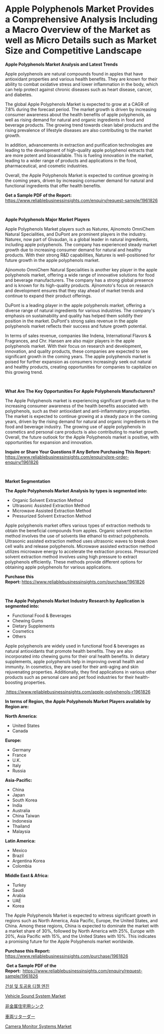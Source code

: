 <p><h1>Apple Polyphenols Market Provides a Comprehensive Analysis Including a Macro Overview of the Market as well as Micro Details such as Market Size and Competitive Landscape</h1></p><p><strong>Apple Polyphenols Market Analysis and Latest Trends</strong></p>
<p><p>Apple polyphenols are natural compounds found in apples that have antioxidant properties and various health benefits. They are known for their ability to combat oxidative stress and lower inflammation in the body, which can help protect against chronic diseases such as heart disease, cancer, and diabetes.</p><p>The global Apple Polyphenols Market is expected to grow at a CAGR of 7.8% during the forecast period. The market growth is driven by increasing consumer awareness about the health benefits of apple polyphenols, as well as rising demand for natural and organic ingredients in food and beverage products. The growing trend towards clean label products and the rising prevalence of lifestyle diseases are also contributing to the market growth.</p><p>In addition, advancements in extraction and purification technologies are leading to the development of high-quality apple polyphenol extracts that are more potent and bioavailable. This is fueling innovation in the market, leading to a wider range of products and applications in the food, pharmaceutical, and cosmetic industries.</p><p>Overall, the Apple Polyphenols Market is expected to continue growing in the coming years, driven by increasing consumer demand for natural and functional ingredients that offer health benefits.</p></p>
<p><strong>Get a Sample PDF of the Report:&nbsp;</strong> <a href="https://www.reliablebusinessinsights.com/enquiry/request-sample/1961826">https://www.reliablebusinessinsights.com/enquiry/request-sample/1961826</a></p>
<p>&nbsp;</p>
<p><strong>Apple Polyphenols Major Market Players</strong></p>
<p><p>Apple Polyphenols Market players such as Naturex, Ajinomoto OmniChem Natural Specialities, and DuPont are prominent players in the industry. Naturex, now part of Givaudan, is a global leader in natural ingredients, including apple polyphenols. The company has experienced steady market growth due to increasing consumer demand for natural and healthy products. With their strong R&D capabilities, Naturex is well-positioned for future growth in the apple polyphenols market.</p><p>Ajinomoto OmniChem Natural Specialities is another key player in the apple polyphenols market, offering a wide range of innovative solutions for food and beverage manufacturers. The company has a strong global presence and is known for its high-quality products. Ajinomoto's focus on research and development ensures that they stay ahead of market trends and continue to expand their product offerings.</p><p>DuPont is a leading player in the apple polyphenols market, offering a diverse range of natural ingredients for various industries. The company's emphasis on sustainability and quality has helped them solidify their position in the market. DuPont's strong sales revenue in the apple polyphenols market reflects their success and future growth potential.</p><p>In terms of sales revenue, companies like Indena, International Flavors & Fragrances, and Chr. Hansen are also major players in the apple polyphenols market. With their focus on research and development, innovation, and quality products, these companies are expected to see significant growth in the coming years. The apple polyphenols market is poised for further expansion as consumers increasingly seek out natural and healthy products, creating opportunities for companies to capitalize on this growing trend.</p></p>
<p>&nbsp;</p>
<p><strong>What Are The Key Opportunities For Apple Polyphenols Manufacturers?</strong></p>
<p><p>The Apple Polyphenols market is experiencing significant growth due to the increasing consumer awareness of the health benefits associated with polyphenols, such as their antioxidant and anti-inflammatory properties. The market is expected to continue growing at a steady pace in the coming years, driven by the rising demand for natural and organic ingredients in the food and beverage industry. The growing use of apple polyphenols in cosmetics and personal care products is also contributing to market growth. Overall, the future outlook for the Apple Polyphenols market is positive, with opportunities for expansion and innovation.</p></p>
<p><strong>Inquire or Share Your Questions If Any Before Purchasing This Report:</strong> <a href="https://www.reliablebusinessinsights.com/enquiry/pre-order-enquiry/1961826">https://www.reliablebusinessinsights.com/enquiry/pre-order-enquiry/1961826</a></p>
<p>&nbsp;</p>
<p><strong>Market Segmentation</strong></p>
<p><strong>The Apple Polyphenols Market Analysis by types is segmented into:</strong></p>
<p><ul><li>Organic Solvent Extraction Method</li><li>Ultrasonic Assisted Extraction Method</li><li>Microwave Assisted Extraction Method</li><li>Pressurized Solvent Extraction Method</li></ul></p>
<p><p>Apple polyphenols market offers various types of extraction methods to obtain the beneficial compounds from apples. Organic solvent extraction method involves the use of solvents like ethanol to extract polyphenols. Ultrasonic assisted extraction method uses ultrasonic waves to break down cell walls and release polyphenols. Microwave assisted extraction method utilizes microwave energy to accelerate the extraction process. Pressurized solvent extraction method involves using high pressure to extract polyphenols efficiently. These methods provide different options for obtaining apple polyphenols for various applications.</p></p>
<p><strong>Purchase this Report:&nbsp;</strong><a href="https://www.reliablebusinessinsights.com/purchase/1961826">https://www.reliablebusinessinsights.com/purchase/1961826</a></p>
<p>&nbsp;</p>
<p><strong>The Apple Polyphenols Market Industry Research by Application is segmented into:</strong></p>
<p><ul><li>Functional Food & Beverages</li><li>Chewing Gums</li><li>Dietary Supplements</li><li>Cosmetics</li><li>Others</li></ul></p>
<p><p>Apple polyphenols are widely used in functional food & beverages as natural antioxidants that promote health benefits. They are also incorporated into chewing gums for their oral health benefits. In dietary supplements, apple polyphenols help in improving overall health and immunity. In cosmetics, they are used for their anti-aging and skin rejuvenating properties. Additionally, they find applications in various other products such as personal care and pet food industries for their health-boosting properties.</p></p>
<p><a href="https://www.reliablebusinessinsights.com/apple-polyphenols-r1961826">&nbsp;https://www.reliablebusinessinsights.com/apple-polyphenols-r1961826</a></p>
<p><strong>In terms of Region, the Apple Polyphenols Market Players available by Region are:</strong></p>
<p>
    <p> <strong> North America: </strong>
        <ul>
            <li>United States</li>
            <li>Canada</li>
        </ul>
        </p> 
    <p> <strong> Europe: </strong>
        <ul>
            <li>Germany</li>
            <li>France</li>
            <li>U.K.</li>
            <li>Italy</li>
            <li>Russia</li>
        </ul>
        </p> 
    <p> <strong> Asia-Pacific: </strong>
        <ul>
            <li>China</li>
            <li>Japan</li>
            <li>South Korea</li>
            <li>India</li>
            <li>Australia</li>
            <li>China Taiwan</li>
            <li>Indonesia</li>
            <li>Thailand</li>
            <li>Malaysia</li>
        </ul>
        </p> 
    <p> <strong> Latin America: </strong>
        <ul>
            <li>Mexico</li>
            <li>Brazil</li>
            <li>Argentina Korea</li>
            <li>Colombia</li>
        </ul>
        </p> 
    <p> <strong> Middle East & Africa: </strong>
        <ul>
            <li>Turkey</li>
            <li>Saudi</li>
            <li>Arabia</li>
            <li>UAE</li>
            <li>Korea</li>
        </ul>
    </p>
    </p>
<p><p>The Apple Polyphenols Market is expected to witness significant growth in regions such as North America, Asia Pacific, Europe, the United States, and China. Among these regions, China is expected to dominate the market with a market share of 30%, followed by North America with 25%, Europe with 20%, Asia Pacific with 15%, and the United States with 10%. This indicates a promising future for the Apple Polyphenols market worldwide.</p></p>
<p><strong>Purchase this Report: </strong><a href="https://www.reliablebusinessinsights.com/purchase/1961826">https://www.reliablebusinessinsights.com/purchase/1961826</a></p>
<p>&nbsp;<strong>Get a Sample PDF of the Report:&nbsp;&nbsp;</strong><a href="https://www.reliablebusinessinsights.com/enquiry/request-sample/1961826">https://www.reliablebusinessinsights.com/enquiry/request-sample/1961826</a></p>
<p><strong></strong></p>
<p><p><a href="https://github.com/courtney23pratt/Market-Research-Report-List-1/blob/main/8367047116240.md">건설 및 토공용 디젤 엔진</a></p><p><a href="https://github.com/RoccoManning/Market-Research-Report-List-5/blob/main/vehicle-sound-system-market.md">Vehicle Sound System Market</a></p><p><a href="https://github.com/Alenaieme/Market-Research-Report-List-1/blob/main/6951332128810.md">非金属住宅用シンク</a></p><p><a href="https://github.com/klon646/Market-Research-Report-List-1/blob/main/6007432128809.md">車両リターダー</a></p><p><a href="https://github.com/gulaimolin/Market-Research-Report-List-5/blob/main/camera-monitor-systems-market.md">Camera Monitor Systems Market</a></p></p>